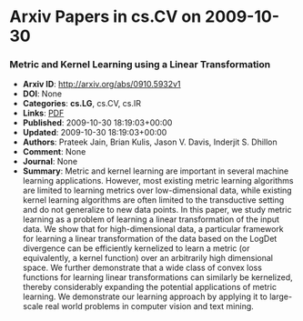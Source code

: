 # Arxiv Papers in cs.CV on 2009-10-30
### Metric and Kernel Learning using a Linear Transformation
- **Arxiv ID**: http://arxiv.org/abs/0910.5932v1
- **DOI**: None
- **Categories**: **cs.LG**, cs.CV, cs.IR
- **Links**: [PDF](http://arxiv.org/pdf/0910.5932v1)
- **Published**: 2009-10-30 18:19:03+00:00
- **Updated**: 2009-10-30 18:19:03+00:00
- **Authors**: Prateek Jain, Brian Kulis, Jason V. Davis, Inderjit S. Dhillon
- **Comment**: None
- **Journal**: None
- **Summary**: Metric and kernel learning are important in several machine learning applications. However, most existing metric learning algorithms are limited to learning metrics over low-dimensional data, while existing kernel learning algorithms are often limited to the transductive setting and do not generalize to new data points. In this paper, we study metric learning as a problem of learning a linear transformation of the input data. We show that for high-dimensional data, a particular framework for learning a linear transformation of the data based on the LogDet divergence can be efficiently kernelized to learn a metric (or equivalently, a kernel function) over an arbitrarily high dimensional space. We further demonstrate that a wide class of convex loss functions for learning linear transformations can similarly be kernelized, thereby considerably expanding the potential applications of metric learning. We demonstrate our learning approach by applying it to large-scale real world problems in computer vision and text mining.



